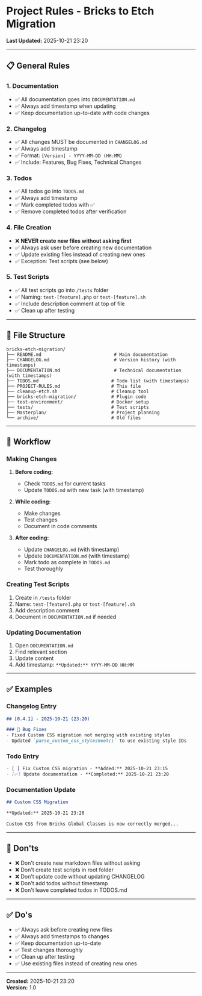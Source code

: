 # Project Rules - Bricks to Etch Migration

**Last Updated:** 2025-10-21 23:20

---

## 📋 General Rules

### 1. Documentation
- ✅ All documentation goes into `DOCUMENTATION.md`
- ✅ Always add timestamp when updating
- ✅ Keep documentation up-to-date with code changes

### 2. Changelog
- ✅ All changes MUST be documented in `CHANGELOG.md`
- ✅ Always add timestamp
- ✅ Format: `[Version] - YYYY-MM-DD (HH:MM)`
- ✅ Include: Features, Bug Fixes, Technical Changes

### 3. Todos
- ✅ All todos go into `TODOS.md`
- ✅ Always add timestamp
- ✅ Mark completed todos with ✅
- ✅ Remove completed todos after verification

### 4. File Creation
- ❌ **NEVER create new files without asking first**
- ✅ Always ask user before creating new documentation
- ✅ Update existing files instead of creating new ones
- ✅ Exception: Test scripts (see below)

### 5. Test Scripts
- ✅ All test scripts go into `/tests` folder
- ✅ Naming: `test-[feature].php` or `test-[feature].sh`
- ✅ Include description comment at top of file
- ✅ Clean up after testing

---

## 📁 File Structure

```
bricks-etch-migration/
├── README.md                           # Main documentation
├── CHANGELOG.md                        # Version history (with timestamps)
├── DOCUMENTATION.md                    # Technical documentation (with timestamps)
├── TODOS.md                           # Todo list (with timestamps)
├── PROJECT-RULES.md                   # This file
├── cleanup-etch.sh                    # Cleanup tool
├── bricks-etch-migration/             # Plugin code
├── test-environment/                  # Docker setup
├── tests/                             # Test scripts
├── Masterplan/                        # Project planning
└── archive/                           # Old files
```

---

## 🔄 Workflow

### Making Changes

1. **Before coding:**
   - Check `TODOS.md` for current tasks
   - Update `TODOS.md` with new task (with timestamp)

2. **While coding:**
   - Make changes
   - Test changes
   - Document in code comments

3. **After coding:**
   - Update `CHANGELOG.md` (with timestamp)
   - Update `DOCUMENTATION.md` (with timestamp)
   - Mark todo as complete in `TODOS.md`
   - Test thoroughly

### Creating Test Scripts

1. Create in `/tests` folder
2. Name: `test-[feature].php` or `test-[feature].sh`
3. Add description comment
4. Document in `DOCUMENTATION.md` if needed

### Updating Documentation

1. Open `DOCUMENTATION.md`
2. Find relevant section
3. Update content
4. Add timestamp: `**Updated:** YYYY-MM-DD HH:MM`

---

## ✅ Examples

### Changelog Entry
```markdown
## [0.4.1] - 2025-10-21 (23:20)

### 🐛 Bug Fixes
- Fixed Custom CSS migration not merging with existing styles
- Updated `parse_custom_css_stylesheet()` to use existing style IDs
```

### Todo Entry
```markdown
- [ ] Fix Custom CSS migration - **Added:** 2025-10-21 23:15
- [✅] Update documentation - **Completed:** 2025-10-21 23:20
```

### Documentation Update
```markdown
## Custom CSS Migration

**Updated:** 2025-10-21 23:20

Custom CSS from Bricks Global Classes is now correctly merged...
```

---

## 🚫 Don'ts

- ❌ Don't create new markdown files without asking
- ❌ Don't create test scripts in root folder
- ❌ Don't update code without updating CHANGELOG
- ❌ Don't add todos without timestamp
- ❌ Don't leave completed todos in TODOS.md

---

## ✅ Do's

- ✅ Always ask before creating new files
- ✅ Always add timestamps to changes
- ✅ Keep documentation up-to-date
- ✅ Test changes thoroughly
- ✅ Clean up after testing
- ✅ Use existing files instead of creating new ones

---

**Created:** 2025-10-21 23:20  
**Version:** 1.0
